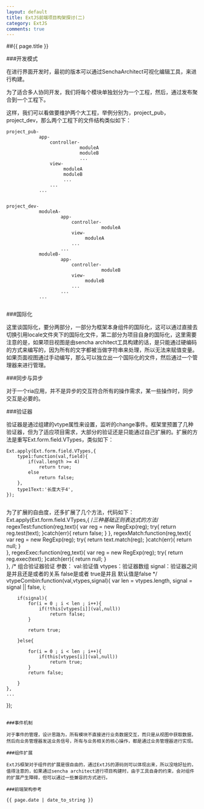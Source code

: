 ```yaml
---
layout: default
title: ExtJS前端项目构架探讨(二)
category: ExtJS
comments: true
---
```


##{{ page.title }}

###开发模式

在进行界面开发时，最初的版本可以通过SenchaArchitect可视化编辑工具，来进行构建。

为了适合多人协同开发，我们将每个模块单独划分为一个工程，然后，通过发布聚合到一个工程下。

这样，我们可以看做要维护两个大工程，举例分别为，project_pub，project_dev，那么两个工程下的文件结构类似如下：

```
project_pub-
            app-
                controller-
                           moduleA
                           moduleB
                           ...
                view-
                     moduleA
                     moduleB
                     ...
                ...
            ...
                  
```

```
project_dev-
            moduleA-   
		            app-
		                controller-
		                           moduleA
		                view-
		                     moduleA
		                ...
		            ...
		    moduleB-   
		            app-
		                controller-
		                           moduleB
		                view-
		                     moduleB
		                ...
		            ...
		    ...
                  
```

###国际化

这里谈国际化，要分两部分，一部分为框架本身组件的国际化，这可以通过直接去切换引用locale文件夹下的国际化文件，第二部分为项目自身的国际化，这里需要注意的是，如果项目视图是由sencha architect工具构建的话，是只能通过硬编码的方式来编写的，因为所有的文字都被当做字符串来处理，所以无法来赋值变量。如果页面视图通过手动编写，那么可以独立出一个国际化的文件，然后通过一个管理器来进行管理。

###同步与异步

对于一个ria应用，并不是异步的交互符合所有的操作需求，某一些操作时，同步交互是必要的。

###验证器

验证器是通过组建的vtype属性来设置，监听的change事件。框架里预置了几种验证器，但为了适应项目需求，大部分的验证还是只能通过自己扩展的。扩展的方法是重写Ext.form.field.VTypes，类似如下：
```
Ext.apply(Ext.form.field.VTypes,{
	type1:function(val,field){
		if(val.length >= 4)
			return true;
		else
			return false;
	},
	type1Text:'长度大于4',
});
                  
```

为了扩展的自由度，还多扩展了几个方法，代码如下：
Ext.apply(Ext.form.field.VTypes,{
	/*三种基础正则表达式的方法*/
	regexTest:function(reg,text){
		var reg = new RegExp(reg);
		try{
			return reg.test(text);
		}catch(err){
			return false;
		}
	},
	regexMatch:function(reg,text){
		var reg = new RegExp(reg);
		try{
			return text.match(reg);
		}catch(err){
			return null;
		}	
	},
	regexExec:function(reg,text){
		var reg = new RegExp(reg);
		try{
			return reg.exec(text);
		}catch(err){
			return null;
		}	
	},
	/*
		组合验证器验证
		参数：
			 val:验证值
			 vtypes：验证器数组
			 signal：验证器之间是并且还是或者的关系
			 	     false是或者
			 	     true是并且
			 	     默认值是false
	*/
	vtypeCombin:function(val,vtypes,signal){
		var len = vtypes.length,
			signal = signal || false,
			i;

		if(signal){
			for(i = 0 ; i < len ; i++){
				if(!this[vtypes[i]](val,null))
					return false;
			}

			return true;

		}else{

			for(i = 0 ; i < len ; i++){
				if(this[vtypes[i]](val,null))
					return true;
			}
			return false;

		}
	},
	...
});
                  
```

###事件机制

对于事件的管理，设计思路为，所有模块不直接进行业务数据交互，而只是从视图中获取数据，然后向业务管理器发送业务信号，所有与业务相关的核心操作，都是通过业务管理器进行实现。

###组件扩展

ExtJS框架对于组件的扩展是很自由的，通过ExtJS的源码则可以体现出来，所以没啥好扯的，值得注意的，如果通过sencha architect进行项目构建时，由于工具自身的约束，会对组件的扩展产生障碍，但可以通过一些兼容的方式进行。

###前端架构参考

{{ page.date | date_to_string }}
